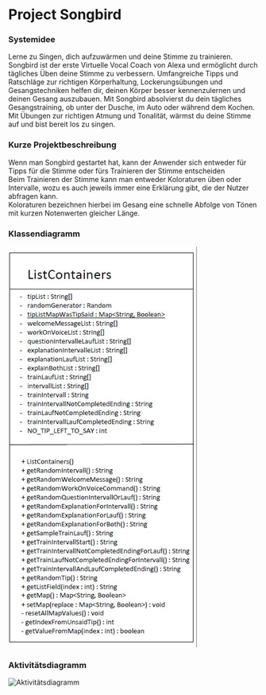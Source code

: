 # Project Songbird 
### Systemidee<br>
Lerne zu Singen, dich aufzuwärmen und deine Stimme zu trainieren.
Songbird ist der erste Virtuelle Vocal Coach von Alexa und ermöglicht durch tägliches Üben deine Stimme zu verbessern. 
Umfangreiche Tipps und Ratschläge zur richtigen Körperhaltung, Lockerungsübungen und Gesangstechniken helfen dir, deinen Körper besser kennenzulernen und deinen Gesang auszubauen. 
Mit Songbird  absolvierst du dein tägliches Gesangstraining, ob unter der Dusche, im Auto oder während dem Kochen. Mit Übungen zur richtigen Atmung und Tonalität, wärmst du deine Stimme auf und bist bereit los zu singen. <br>
### Kurze Projektbeschreibung<br>
Wenn man Songbird gestartet hat, kann der Anwender sich entweder für Tipps für die Stimme oder fürs Trainieren der Stimme entscheiden <br>
Beim Trainieren der Stimme kann man entweder Koloraturen üben oder Intervalle, wozu es auch jeweils immer eine Erklärung gibt, die der Nutzer abfragen kann.<br>
Koloraturen bezeichnen hierbei im Gesang eine schnelle Abfolge von Tönen mit kurzen Notenwerten gleicher Länge. <br>
### Klassendiagramm
<img src="images/Klassendiagramm.JPG" alt="Klassendiagramm" class="inline"/> <br>
### Aktivitätsdiagramm
<img src="images/Aktivitätsdiagramm800.png" alt="Aktivitätsdiagramm" class="inline"/>
